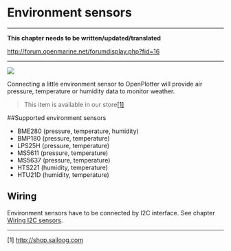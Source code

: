 # Environment sensors

---

**This chapter needs to be written/updated/translated**

http://forum.openmarine.net/forumdisplay.php?fid=16

---

![](../en/BME280.jpg)

Connecting a little environment sensor to OpenPlotter will provide air pressure, temperature or humidity data to monitor weather.

>This item is available in our store[[1]](http://shop.sailoog.com)

##Supported environment sensors

* BME280 (pressure, temperature, humidity)
* BMP180 (pressure, temperature)
* LPS25H (pressure, temperature)
* MS5611 (pressure, temperature)
* MS5637 (pressure, temperature)
* HTS221 (humidity, temperature)
* HTU21D (humidity, temperature)

## Wiring

Environment sensors have to be connected by I2C interface. See chapter [Wiring I2C sensors](/wiring-i2c-sensors.md).

---

[1] http://shop.sailoog.com